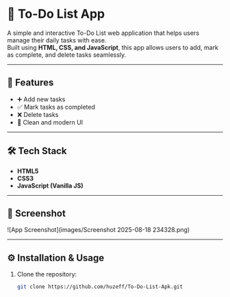 # 📝 To-Do List App

A simple and interactive To-Do List web application that helps users manage their daily tasks with ease.  
Built using **HTML, CSS, and JavaScript**, this app allows users to add, mark as complete, and delete tasks seamlessly.

---

## 🚀 Features
- ➕ Add new tasks  
- ✅ Mark tasks as completed  
- ❌ Delete tasks  
- 🎨 Clean and modern UI  

---

## 🛠️ Tech Stack
- **HTML5**
- **CSS3**
- **JavaScript (Vanilla JS)**

---

## 📸 Screenshot
![App Screenshot](images/Screenshot 2025-08-18 234328.png)

---

## ⚙️ Installation & Usage
1. Clone the repository:
   ```bash
   git clone https://github.com/huzeff/To-Do-List-Apk.git
